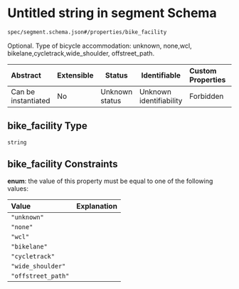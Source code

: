 # Untitled string in segment Schema

```txt
spec/segment.schema.json#/properties/bike_facility
```

Optional. Type of bicycle accommodation: unknown, none,wcl, bikelane,cycletrack,wide_shoulder, offstreet_path.


| Abstract            | Extensible | Status         | Identifiable            | Custom Properties | Additional Properties | Access Restrictions | Defined In                                                                    |
| :------------------ | ---------- | -------------- | ----------------------- | :---------------- | --------------------- | ------------------- | ----------------------------------------------------------------------------- |
| Can be instantiated | No         | Unknown status | Unknown identifiability | Forbidden         | Allowed               | none                | [segment.schema.json\*](../../out/segment.schema.json "open original schema") |

## bike_facility Type

`string`

## bike_facility Constraints

**enum**: the value of this property must be equal to one of the following values:

| Value              | Explanation |
| :----------------- | ----------- |
| `"unknown"`        |             |
| `"none"`           |             |
| `"wcl"`            |             |
| `"bikelane"`       |             |
| `"cycletrack"`     |             |
| `"wide_shoulder"`  |             |
| `"offstreet_path"` |             |
